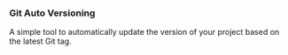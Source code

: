 ### Git Auto Versioning

A simple tool to automatically update the version of your project based on the latest Git tag.